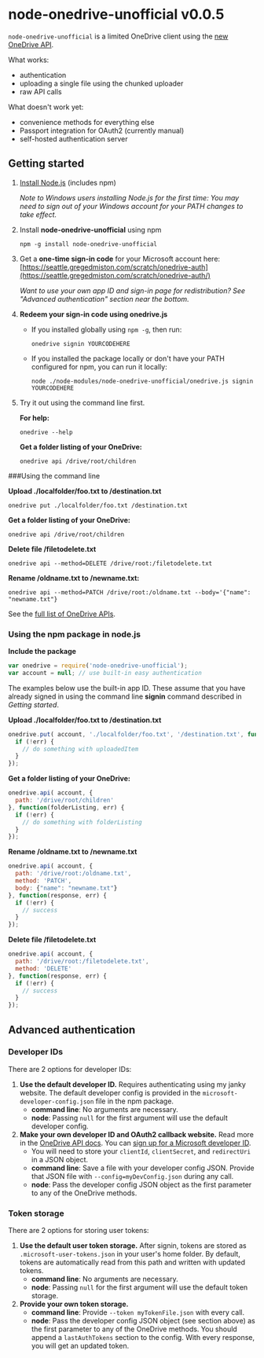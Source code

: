# node-onedrive-unofficial v0.0.5

`node-onedrive-unofficial` is a limited OneDrive client using the [new OneDrive API](http://dev.onedrive.com).

What works:

* authentication
* uploading a single file using the chunked uploader
* raw API calls

What doesn't work yet:

* convenience methods for everything else
* Passport integration for OAuth2 (currently manual)
* self-hosted authentication server


## Getting started
1. [Install Node.js](https://nodejs.org/download/) (includes npm)

   _Note to Windows users installing Node.js for the first time: You may need to sign out of your Windows account for your PATH changes to take effect._
	
2. Install **node-onedrive-unofficial** using npm
	
	``npm -g install node-onedrive-unofficial``
	
3. Get a **one-time sign-in code** for your Microsoft account here:
	[https://seattle.gregedmiston.com/scratch/onedrive-auth](https://seattle.gregedmiston.com/scratch/onedrive-auth/)
	
	_Want to use your own app ID and sign-in page for redistribution?  See "Advanced authentication" section near the bottom._

4. **Redeem your sign-in code using onedrive.js**

   * If you installed globally using ``npm -g``, then run:
     
     ``onedrive signin YOURCODEHERE``          

   * If you installed the package locally or don't have your PATH configured for npm, you can run it locally:
   
     ``node ./node-modules/node-onedrive-unofficial/onedrive.js signin YOURCODEHERE``
     
5. Try it out using the command line first.

   **For help:**
   
   ``onedrive --help ``
   
   **Get a folder listing of your OneDrive:**
	
   ``onedrive api /drive/root/children ``
   
###Using the command line
   
**Upload ./localfolder/foo.txt to /destination.txt**

``onedrive put ./localfolder/foo.txt /destination.txt``

**Get a folder listing of your OneDrive:**

``onedrive api /drive/root/children``

**Delete file /filetodelete.txt**

``onedrive api --method=DELETE /drive/root:/filetodelete.txt``
   
**Rename /oldname.txt to /newname.txt:**

``onedrive api --method=PATCH /drive/root:/oldname.txt --body='{"name": "newname.txt"}``

See the [full list of OneDrive APIs](http://onedrive.github.io/README.htm#root-resources).

### Using the npm package in node.js

**Include the package**

```js
var onedrive = require('node-onedrive-unofficial');
var account = null; // use built-in easy authentication
```

The examples below use the built-in app ID.  These assume that you have already signed in using the command line **signin** command described in *Getting started*. 

**Upload ./localfolder/foo.txt to /destination.txt**

```js
onedrive.put( account, './localfolder/foo.txt', '/destination.txt', function(uploadedItem, err) {
  if (!err) {
  	// do something with uploadedItem
  }
});
```

**Get a folder listing of your OneDrive:**

```js
onedrive.api( account, {
  path: '/drive/root/children'
}, function(folderListing, err) {
  if (!err) {
    // do something with folderListing
  }
});
```

**Rename /oldname.txt to /newname.txt**

```js
onedrive.api( account, {
  path: '/drive/root:/oldname.txt',
  method: 'PATCH',
  body: {"name": "newname.txt"}
}, function(response, err) {
  if (!err) {
    // success
  }
});
```

**Delete file /filetodelete.txt**

```js
onedrive.api( account, {
  path: '/drive/root:/filetodelete.txt',
  method: 'DELETE'
}, function(response, err) {
  if (!err) {
    // success
  }
});
```

## Advanced authentication
### Developer IDs
There are 2 options for developer IDs:

1. **Use the default developer ID.**  Requires authenticating using my janky website. The default developer config is provided in the `microsoft-developer-config.json` file in the npm package.
   * **command line**:  No arguments are necessary.
   * **node**: Passing `null` for the first argument will use the default developer config.
2. **Make your own developer ID and OAuth2 callback website.** Read more in the [OneDrive API docs](http://onedrive.github.io/auth/msa_oauth.htm).  You can [sign up for a Microsoft developer ID](http://go.microsoft.com/fwlink/p/?LinkId=193157).
   * You will need to store your `clientId`, `clientSecret`, and `redirectUri` in a JSON object.
   * **command line**: Save a file with your developer config JSON.  Provide that JSON file with `--config=myDevConfig.json` during any call.
   * **node**: Pass the developer config JSON object as the first parameter to any of the OneDrive methods.
   
### Token storage
There are 2 options for storing user tokens:

1. **Use the default user token storage.**  After signin, tokens are stored as `.microsoft-user-tokens.json` in your user's home folder. By default, tokens are automatically read from this path and written with updated tokens. 
   * **command line**:  No arguments are necessary.
   * **node**: Passing `null` for the first argument will use the default token storage.
2. **Provide your own token storage.**
   * **command line**:  Provide `--token myTokenFile.json` with every call.
   * **node**:  Pass the developer config JSON object (see section above) as the first parameter to any of the OneDrive methods.  You should append a `lastAuthTokens` section to the config.  With every response, you will get an updated token.
